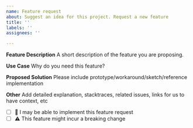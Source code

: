 ```yaml
---
name: Feature request
about: Suggest an idea for this project. Request a new feature
title: ''
labels: ''
assignees: ''

---
```


**Feature Description**
A short description of the feature you are proposing.

**Use Case**
Why do you need this feature?

**Proposed Solution**
Please include prototype/workaround/sketch/reference implementation

**Other**
Add detailed explanation, stacktraces, related issues, links for us to have context, etc


* [ ] :wave: I may be able to implement this feature request
* [ ] :warning: This feature might incur a breaking change
